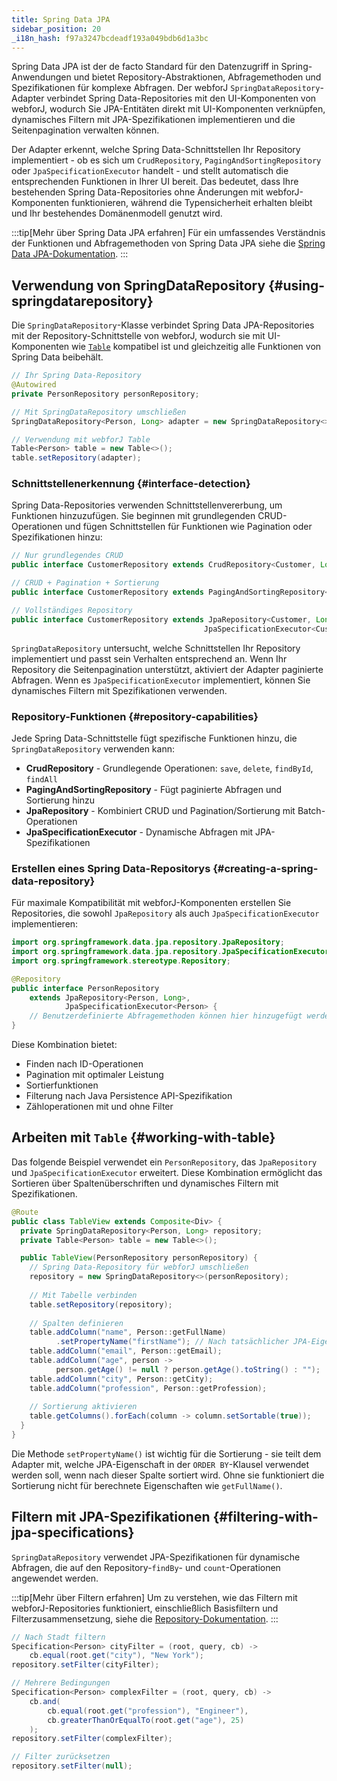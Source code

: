 ```yaml
---
title: Spring Data JPA
sidebar_position: 20
_i18n_hash: f97a3247bcdeadf193a049bdb6d1a3bc
---
```

Spring Data JPA ist der de facto Standard für den Datenzugriff in Spring-Anwendungen und bietet Repository-Abstraktionen, Abfragemethoden und Spezifikationen für komplexe Abfragen. Der webforJ `SpringDataRepository`-Adapter verbindet Spring Data-Repositories mit den UI-Komponenten von webforJ, wodurch Sie JPA-Entitäten direkt mit UI-Komponenten verknüpfen, dynamisches Filtern mit JPA-Spezifikationen implementieren und die Seitenpagination verwalten können.

Der Adapter erkennt, welche Spring Data-Schnittstellen Ihr Repository implementiert - ob es sich um `CrudRepository`, `PagingAndSortingRepository` oder `JpaSpecificationExecutor` handelt - und stellt automatisch die entsprechenden Funktionen in Ihrer UI bereit. Das bedeutet, dass Ihre bestehenden Spring Data-Repositories ohne Änderungen mit webforJ-Komponenten funktionieren, während die Typensicherheit erhalten bleibt und Ihr bestehendes Domänenmodell genutzt wird.

:::tip[Mehr über Spring Data JPA erfahren]
Für ein umfassendes Verständnis der Funktionen und Abfragemethoden von Spring Data JPA siehe die [Spring Data JPA-Dokumentation](https://docs.spring.io/spring-data/jpa/reference/).
:::

## Verwendung von SpringDataRepository {#using-springdatarepository}

Die `SpringDataRepository`-Klasse verbindet Spring Data JPA-Repositories mit der Repository-Schnittstelle von webforJ, wodurch sie mit UI-Komponenten wie [`Table`](../../components/table/overview) kompatibel ist und gleichzeitig alle Funktionen von Spring Data beibehält.

```java
// Ihr Spring Data-Repository
@Autowired
private PersonRepository personRepository;

// Mit SpringDataRepository umschließen
SpringDataRepository<Person, Long> adapter = new SpringDataRepository<>(personRepository);

// Verwendung mit webforJ Table
Table<Person> table = new Table<>();
table.setRepository(adapter);
```

### Schnittstellenerkennung {#interface-detection}

Spring Data-Repositories verwenden Schnittstellenvererbung, um Funktionen hinzuzufügen. Sie beginnen mit grundlegenden CRUD-Operationen und fügen Schnittstellen für Funktionen wie Pagination oder Spezifikationen hinzu:

```java
// Nur grundlegendes CRUD
public interface CustomerRepository extends CrudRepository<Customer, Long> {}

// CRUD + Pagination + Sortierung
public interface CustomerRepository extends PagingAndSortingRepository<Customer, Long> {}

// Vollständiges Repository
public interface CustomerRepository extends JpaRepository<Customer, Long>, 
                                           JpaSpecificationExecutor<Customer> {}
```

`SpringDataRepository` untersucht, welche Schnittstellen Ihr Repository implementiert und passt sein Verhalten entsprechend an. Wenn Ihr Repository die Seitenpagination unterstützt, aktiviert der Adapter paginierte Abfragen. Wenn es `JpaSpecificationExecutor` implementiert, können Sie dynamisches Filtern mit Spezifikationen verwenden.

### Repository-Funktionen {#repository-capabilities}

Jede Spring Data-Schnittstelle fügt spezifische Funktionen hinzu, die `SpringDataRepository` verwenden kann:

- **CrudRepository** - Grundlegende Operationen: `save`, `delete`, `findById`, `findAll`
- **PagingAndSortingRepository** - Fügt paginierte Abfragen und Sortierung hinzu
- **JpaRepository** - Kombiniert CRUD und Pagination/Sortierung mit Batch-Operationen
- **JpaSpecificationExecutor** - Dynamische Abfragen mit JPA-Spezifikationen

### Erstellen eines Spring Data-Repositorys {#creating-a-spring-data-repository}

Für maximale Kompatibilität mit webforJ-Komponenten erstellen Sie Repositories, die sowohl `JpaRepository` als auch `JpaSpecificationExecutor` implementieren:

```java title="PersonRepository.java"
import org.springframework.data.jpa.repository.JpaRepository;
import org.springframework.data.jpa.repository.JpaSpecificationExecutor;
import org.springframework.stereotype.Repository;

@Repository
public interface PersonRepository
    extends JpaRepository<Person, Long>,
            JpaSpecificationExecutor<Person> {
    // Benutzerdefinierte Abfragemethoden können hier hinzugefügt werden
}
```

Diese Kombination bietet:

- Finden nach ID-Operationen
- Pagination mit optimaler Leistung
- Sortierfunktionen
- Filterung nach Java Persistence API-Spezifikation
- Zähloperationen mit und ohne Filter

## Arbeiten mit `Table` {#working-with-table}

Das folgende Beispiel verwendet ein `PersonRepository`, das `JpaRepository` und `JpaSpecificationExecutor` erweitert. Diese Kombination ermöglicht das Sortieren über Spaltenüberschriften und dynamisches Filtern mit Spezifikationen.

```java title="TableView.java"
@Route
public class TableView extends Composite<Div> {
  private SpringDataRepository<Person, Long> repository;
  private Table<Person> table = new Table<>();

  public TableView(PersonRepository personRepository) {
    // Spring Data-Repository für webforJ umschließen
    repository = new SpringDataRepository<>(personRepository);
    
    // Mit Tabelle verbinden
    table.setRepository(repository);
    
    // Spalten definieren
    table.addColumn("name", Person::getFullName)
          .setPropertyName("firstName"); // Nach tatsächlicher JPA-Eigenschaft sortieren
    table.addColumn("email", Person::getEmail);
    table.addColumn("age", person -> 
          person.getAge() != null ? person.getAge().toString() : "");
    table.addColumn("city", Person::getCity);
    table.addColumn("profession", Person::getProfession);
    
    // Sortierung aktivieren
    table.getColumns().forEach(column -> column.setSortable(true));
  }
}
```

Die Methode `setPropertyName()` ist wichtig für die Sortierung - sie teilt dem Adapter mit, welche JPA-Eigenschaft in der `ORDER BY`-Klausel verwendet werden soll, wenn nach dieser Spalte sortiert wird. Ohne sie funktioniert die Sortierung nicht für berechnete Eigenschaften wie `getFullName()`.

## Filtern mit JPA-Spezifikationen {#filtering-with-jpa-specifications}

`SpringDataRepository` verwendet JPA-Spezifikationen für dynamische Abfragen, die auf den Repository-`findBy`- und `count`-Operationen angewendet werden.

:::tip[Mehr über Filtern erfahren]
Um zu verstehen, wie das Filtern mit webforJ-Repositories funktioniert, einschließlich Basisfiltern und Filterzusammensetzung, siehe die [Repository-Dokumentation](../../advanced/repository/overview).
:::

```java
// Nach Stadt filtern
Specification<Person> cityFilter = (root, query, cb) -> 
    cb.equal(root.get("city"), "New York");
repository.setFilter(cityFilter);

// Mehrere Bedingungen
Specification<Person> complexFilter = (root, query, cb) -> 
    cb.and(
        cb.equal(root.get("profession"), "Engineer"),
        cb.greaterThanOrEqualTo(root.get("age"), 25)
    );
repository.setFilter(complexFilter);

// Filter zurücksetzen
repository.setFilter(null);
```

